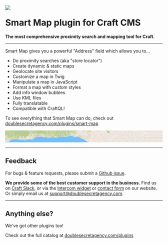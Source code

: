 <img align="left" src="https://www.doublesecretagency.com/assets/plugin-icons/smart-map.svg">

Smart Map plugin for Craft CMS
======================================

**The most comprehensive proximity search and mapping tool for Craft.**

***

Smart Map gives you a powerful "Address" field which allows you to...
 - Do proximity searches (aka "store locator")
 - Create dynamic & static maps
 - Geolocate site visitors
 - Customize a map in Twig
 - Manipulate a map in JavaScript
 - Format a map with custom styles
 - Add info window bubbles
 - Use KML files
 - Fully translatable
 - Compatible with CraftQL!

To see everything that Smart Map can do, check out [doublesecretagency.com/plugins/smart-map](https://www.doublesecretagency.com/plugins/smart-map)

![](src/resources/img/example-header.png)

***

## Feedback

For bugs & feature requests, please submit a [Github issue](https://github.com/doublesecretagency/craft-smartmap/issues).

**We provide some of the best customer support in the business.** Find us on [Craft Slack](https://craftcms.com/community#slack), or via the [Intercom widget](https://www.doublesecretagency.com/plugins/) or [contact form](https://www.doublesecretagency.com/contact) on our website. Or simply email us at <support@doublesecretagency.com>.

***

## Anything else?

We've got other plugins too!

Check out the full catalog at [doublesecretagency.com/plugins](https://www.doublesecretagency.com/plugins)
